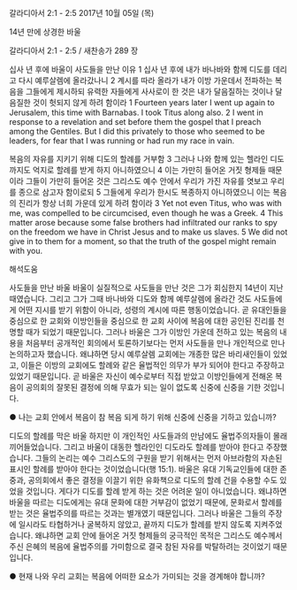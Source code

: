 갈라디아서 2:1 - 2:5 
2017년 10월 05일 (목)

14년 만에 상경한 바울



갈라디아서 2:1 - 2:5 / 새찬송가 289 장


십사 년 후에 바울이 사도들을 만난 이유
1 십사 년 후에 내가 바나바와 함께 디도를 데리고 다시 예루살렘에 올라갔나니 2 계시를 따라 올라가 내가 이방 가운데서 전파하는 복음을 그들에게 제시하되 유력한 자들에게 사사로이 한 것은 내가 달음질하는 것이나 달음질한 것이 헛되지 않게 하려 함이라
1 Fourteen years later I went up again to Jerusalem, this time with Barnabas. I took Titus along also. 2 I went in response to a revelation and set before them the gospel that I preach among the Gentiles. But I did this privately to those who seemed to be leaders, for fear that I was running or had run my race in vain.

복음의 자유를 지키기 위해 디도의 할례를 거부함
3 그러나 나와 함께 있는 헬라인 디도까지도 억지로 할례를 받게 하지 아니하였으니 4 이는 가만히 들어온 거짓 형제들 때문이라 그들이 가만히 들어온 것은 그리스도 예수 안에서 우리가 가진 자유를 엿보고 우리를 종으로 삼고자 함이로되 5 그들에게 우리가 한시도 복종하지 아니하였으니 이는 복음의 진리가 항상 너희 가운데 있게 하려 함이라
3 Yet not even Titus, who was with me, was compelled to be circumcised, even though he was a Greek. 4 This matter arose because some false brothers had infiltrated our ranks to spy on the freedom we have in Christ Jesus and to make us slaves. 5 We did not give in to them for a moment, so that the truth of the gospel might remain with you.

해석도움





사도들을 만난 바울
바울이 실질적으로 사도들을 만난 것은 그가 회심한지 14년이 지난 때였습니다. 그리고 그가 그때 바나바와 디도와 함께 예루살렘에 올라간 것도 사도들에게 어떤 지시를 받기 위함이 아니라, 성령의 계시에 따른 행동이었습니다. 곧 유대인들을 중심으로 한 교회와 이방인들을 중심으로 한 교회 사이에 복음에 대한 공인된 진리를 천명할 때가 되었기 때문입니다. 그러나 바울은 그가 이방인 가운데 전하고 있는 복음의 내용을 처음부터 공개적인 회의에서 토론하기보다는 먼저 사도들을 만나 개인적으로 만나 논의하고자 했습니다. 왜냐하면 당시 예루살렘 교회에는 개종한 많은 바리새인들이 있었고, 이들은 이방의 교회에도 할례와 같은 율법적인 의무가 부가 되어야 한다고 주장하고 있었기 때문입니다. 곧 바울은 자신이 예수로부터 직접 받았고 이방인들에게 전해온 복음이 공의회의 잘못된 결정에 의해 무효가 되는 일이 없도록 신중에 신중을 기한 것입니다.

● 나는 교회 안에서 복음이 참 복음 되게 하기 위해 신중에 신중을 기하고 있습니까?

디도의 할례를 막은 바울
하지만 이 개인적인 사도들과의 만남에도 율법주의자들이 몰래 끼어들었습니다. 그리고 바울이 대동한 헬라인인 디도라도 할례를 받아야 한다고 주장했습니다. 그들의 논리는 예수 그리스도의 구원을 받기 위해서는 먼저 아브라함의 자손된 표시인 할례를 받아야 한다는 것이었습니다(행 15:1). 바울은 유대 기독교인들에 대한 존중과, 공의회에서 좋은 결정을 이끌기 위한 유화책으로 디도의 할례 건을 수용할 수도 있었을 것입니다. 게다가 디도를 할례 받게 하는 것은 어려운 일이 아니었습니다. 왜냐하면 바울을 따르는 디도에게는 유대 문화에 대한 거부감이 없었기 때문에, 문화로서 할례를 받는 것은 율법주의를 따르는 것과는 별개였기 때문입니다. 그러나 바울은 그들의 주장에 일시라도 타협하거나 굴복하지 않았고, 끝까지 디도가 할례를 받지 않도록 지켜주었습니다. 왜냐하면 교회 안에 들어온 거짓 형제들의 궁극적인 목적은 그리스도 예수께서 주신 은혜의 복음에 율법주의를 가미함으로 결국 참된 자유를 박탈하려는 것이었기 때문입니다.

● 현재 나와 우리 교회는 복음에 어떠한 요소가 가미되는 것을 경계해야 합니까?